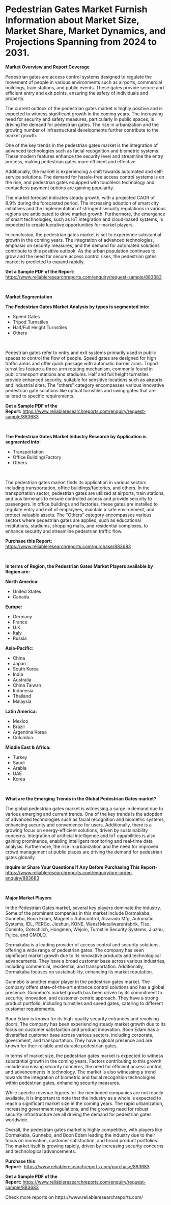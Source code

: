 <p><h1>Pedestrian Gates Market Furnish Information about Market Size, Market Share, Market Dynamics, and Projections Spanning from 2024 to 2031.</h1></p><p><strong>Market Overview and Report Coverage</strong></p>
<p><p>Pedestrian gates are access control systems designed to regulate the movement of people in various environments such as airports, commercial buildings, train stations, and public events. These gates provide secure and efficient entry and exit points, ensuring the safety of individuals and property.</p><p>The current outlook of the pedestrian gates market is highly positive and is expected to witness significant growth in the coming years. The increasing need for security and safety measures, particularly in public spaces, is driving the demand for pedestrian gates. The rise in urbanization and the growing number of infrastructural developments further contribute to the market growth.</p><p>One of the key trends in the pedestrian gates market is the integration of advanced technologies such as facial recognition and biometric systems. These modern features enhance the security level and streamline the entry process, making pedestrian gates more efficient and effective.</p><p>Additionally, the market is experiencing a shift towards automated and self-service solutions. The demand for hassle-free access control systems is on the rise, and pedestrian gates equipped with touchless technology and contactless payment options are gaining popularity.</p><p>The market forecast indicates steady growth, with a projected CAGR of 8.9% during the forecasted period. The increasing adoption of smart city initiatives and the implementation of stringent security regulations in various regions are anticipated to drive market growth. Furthermore, the emergence of smart technologies, such as IoT integration and cloud-based systems, is expected to create lucrative opportunities for market players.</p><p>In conclusion, the pedestrian gates market is set to experience substantial growth in the coming years. The integration of advanced technologies, emphasis on security measures, and the demand for automated solutions contribute to this positive outlook. As the urban population continues to grow and the need for secure access control rises, the pedestrian gates market is predicted to expand rapidly.</p></p>
<p><strong>Get a Sample PDF of the Report:</strong> <a href="https://www.reliableresearchreports.com/enquiry/request-sample/883683">https://www.reliableresearchreports.com/enquiry/request-sample/883683</a></p>
<p>&nbsp;</p>
<p><strong>Market Segmentation</strong></p>
<p><strong>The Pedestrian Gates Market Analysis by types is segmented into:</strong></p>
<p><ul><li>Speed Gates</li><li>Tripod Turnstiles</li><li>Half/Full Height Turnstiles</li><li>Others</li></ul></p>
<p>&nbsp;</p>
<p><p>Pedestrian gates refer to entry and exit systems primarily used in public spaces to control the flow of people. Speed gates are designed for high traffic areas and offer quick passage with automatic barrier arms. Tripod turnstiles feature a three-arm rotating mechanism, commonly found in public transport stations and stadiums. Half and full height turnstiles provide enhanced security, suitable for sensitive locations such as airports and industrial sites. The "others" category encompasses various innovative pedestrian gate solutions like optical turnstiles and swing gates that are tailored to specific requirements.</p></p>
<p><strong>Get a Sample PDF of the Report:</strong>&nbsp;<a href="https://www.reliableresearchreports.com/enquiry/request-sample/883683">https://www.reliableresearchreports.com/enquiry/request-sample/883683</a></p>
<p>&nbsp;</p>
<p><strong>The Pedestrian Gates Market Industry Research by Application is segmented into:</strong></p>
<p><ul><li>Transportation</li><li>Office Building/Factory</li><li>Others</li></ul></p>
<p>&nbsp;</p>
<p><p>The pedestrian gates market finds its application in various sectors including transportation, office buildings/factories, and others. In the transportation sector, pedestrian gates are utilized at airports, train stations, and bus terminals to ensure controlled access and provide security to passengers. In office buildings and factories, these gates are installed to regulate entry and exit of employees, maintain a safe environment, and protect valuable assets. The "Others" category encompasses various sectors where pedestrian gates are applied, such as educational institutions, stadiums, shopping malls, and residential complexes, to enhance security and streamline pedestrian traffic flow.</p></p>
<p><strong>Purchase this Report:</strong>&nbsp; <a href="https://www.reliableresearchreports.com/purchase/883683">https://www.reliableresearchreports.com/purchase/883683</a></p>
<p>&nbsp;</p>
<p><strong>In terms of Region, the Pedestrian Gates Market Players available by Region are:</strong></p>
<p>
    <p> <strong> North America: </strong>
        <ul>
            <li>United States</li>
            <li>Canada</li>
        </ul>
        </p> 
    <p> <strong> Europe: </strong>
        <ul>
            <li>Germany</li>
            <li>France</li>
            <li>U.K.</li>
            <li>Italy</li>
            <li>Russia</li>
        </ul>
        </p> 
    <p> <strong> Asia-Pacific: </strong>
        <ul>
            <li>China</li>
            <li>Japan</li>
            <li>South Korea</li>
            <li>India</li>
            <li>Australia</li>
            <li>China Taiwan</li>
            <li>Indonesia</li>
            <li>Thailand</li>
            <li>Malaysia</li>
        </ul>
        </p> 
    <p> <strong> Latin America: </strong>
        <ul>
            <li>Mexico</li>
            <li>Brazil</li>
            <li>Argentina Korea</li>
            <li>Colombia</li>
        </ul>
        </p> 
    <p> <strong> Middle East & Africa: </strong>
        <ul>
            <li>Turkey</li>
            <li>Saudi</li>
            <li>Arabia</li>
            <li>UAE</li>
            <li>Korea</li>
        </ul>
    </p>
    </p>
<p>&nbsp;</p>
<p><strong>What are the Emerging Trends in the Global Pedestrian Gates market?</strong></p>
<p><p>The global pedestrian gates market is witnessing a surge in demand due to various emerging and current trends. One of the key trends is the adoption of advanced technologies such as facial recognition and biometric systems, enhancing security and convenience for users. Additionally, there is a growing focus on energy-efficient solutions, driven by sustainability concerns. Integration of artificial intelligence and IoT capabilities is also gaining prominence, enabling intelligent monitoring and real-time data analysis. Furthermore, the rise in urbanization and the need for improved crowd management at public places are driving the demand for pedestrian gates globally.</p></p>
<p><strong>Inquire or Share Your Questions If Any Before Purchasing This Report</strong>- <a href="https://www.reliableresearchreports.com/enquiry/pre-order-enquiry/883683">https://www.reliableresearchreports.com/enquiry/pre-order-enquiry/883683</a></p>
<p>&nbsp;</p>
<p><strong>Major Market Players</strong></p>
<p><p>In the Pedestrian Gates market, several key players dominate the industry. Some of the prominent companies in this market include Dormakaba, Gunnebo, Boon Edam, Magnetic Autocontrol, Alvarado Mfg, Automatic Systems, IDL, PERCo, Jieshun, KONE, Wanzl Metallwarenfabrik, Tiso, Cominfo, Gotschlich, Hongmen, Wejoin, Turnstile Security Systems, Jiuzhu, Fujica, and CMOLO.</p><p>Dormakaba is a leading provider of access control and security solutions, offering a wide range of pedestrian gates. The company has seen significant market growth due to its innovative products and technological advancements. They have a broad customer base across various industries, including commercial, residential, and transportation. Additionally, Dormakaba focuses on sustainability, enhancing its market reputation.</p><p>Gunnebo is another major player in the pedestrian gates market. The company offers state-of-the-art entrance control solutions and has a global presence. Gunnebo's market growth has been driven by its commitment to security, innovation, and customer-centric approach. They have a strong product portfolio, including turnstiles and speed gates, catering to different customer requirements.</p><p>Boon Edam is known for its high-quality security entrances and revolving doors. The company has been experiencing steady market growth due to its focus on customer satisfaction and product innovation. Boon Edam has a diversified customer base across various sectors, including corporate, government, and transportation. They have a global presence and are known for their reliable and durable pedestrian gates.</p><p>In terms of market size, the pedestrian gates market is expected to witness substantial growth in the coming years. Factors contributing to this growth include increasing security concerns, the need for efficient access control, and advancements in technology. The market is also witnessing a trend towards the integration of biometric and facial recognition technologies within pedestrian gates, enhancing security measures.</p><p>While specific revenue figures for the mentioned companies are not readily available, it is important to note that the industry as a whole is expected to reach a significant market size in the coming years. The rapid urbanization, increasing government regulations, and the growing need for robust security infrastructure are all driving the demand for pedestrian gates worldwide.</p><p>Overall, the pedestrian gates market is highly competitive, with players like Dormakaba, Gunnebo, and Boon Edam leading the industry due to their focus on innovation, customer satisfaction, and broad product portfolios. The market itself is growing rapidly, driven by increasing security concerns and technological advancements.</p></p>
<p><strong>Purchase this Report:</strong>&nbsp;&nbsp;<a href="https://www.reliableresearchreports.com/purchase/883683">https://www.reliableresearchreports.com/purchase/883683</a></p>
<p></p>
<p><strong>Get a Sample PDF of the Report:</strong>&nbsp;<a href="https://www.reliableresearchreports.com/enquiry/request-sample/883683">https://www.reliableresearchreports.com/enquiry/request-sample/883683</a></p>
<p>Check more reports on https://www.reliableresearchreports.com/</p>